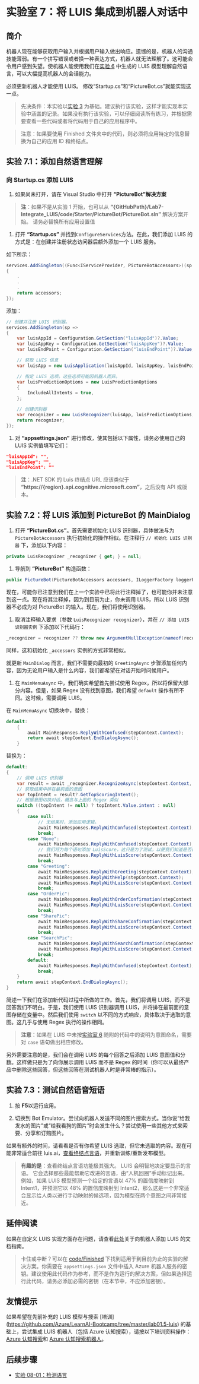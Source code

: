 ﻿# 实验室 7：将 LUIS 集成到机器人对话中

## 简介

机器人现在能够获取用户输入并根据用户输入做出响应。遗憾的是，机器人的沟通技能薄弱。有一个拼写错误或者换一种表达方式，机器人就无法理解了。这可能会令用户感到失望。使机器人能使用我们在[实验 6](../Lab6-Implement_LUIS/02-Implement_LUIS.md) 中生成的 LUIS 模型理解自然语言，可以大幅提高机器人的会话能力。

必须更新机器人才能使用 LUIS。  修改“Startup.cs”和“PictureBot.cs”就能实现这一点。

> 先决条件：本实验以[实验 3](../Lab3-Basic_Filter_Bot/02-Basic_Filter_Bot.md) 为基础。建议执行该实验，这样才能实现本实验中涵盖的记录。如果没有执行该实验，可以仔细阅读所有练习，并根据需要查看一些代码或者将代码用于自己的应用程序中。

> 注意：如果要使用 Finished 文件夹中的代码，则必须将应用特定的信息替换为自己的应用 ID 和终结点。

## 实验 7.1：添加自然语言理解

### 向 Startup.cs 添加 LUIS

1. 如果尚未打开，请在 Visual Studio 中打开 **“PictureBot”解决方案**

> **注**：如果不是从实验 1 开始，也可以从 **“{GitHubPath}/Lab7-Integrate_LUIS/code/Starter/PictureBot/PictureBot.sln”** 解决方案开始。
> 请务必替换所有应用设置值

1. 打开 **“Startup.cs”** 并找到`ConfigureServices`方法。在此，我们添加 LUIS 的方式是：在创建并注册状态访问器后额外添加一个 LUIS 服务。

如下所示：

```csharp
services.AddSingleton((Func<IServiceProvider, PictureBotAccessors>)(sp =>
{
    .
    .
    .
    return accessors;
});
```

添加：

```csharp
// 创建并注册 LUIS 识别器。
services.AddSingleton(sp =>
{
    var luisAppId = Configuration.GetSection("luisAppId")?.Value;
    var luisAppKey = Configuration.GetSection("luisAppKey")?.Value;
    var luisEndPoint = Configuration.GetSection("luisEndPoint")?.Value;

    // 获取 LUIS 信息
    var luisApp = new LuisApplication(luisAppId, luisAppKey, luisEndPoint);

    // 指定 LUIS 选项。这些选项可能因机器人而异。
    var luisPredictionOptions = new LuisPredictionOptions
    {
        IncludeAllIntents = true,
    };

    // 创建识别器
    var recognizer = new LuisRecognizer(luisApp, luisPredictionOptions, true, null);
    return recognizer;
});
```

1. 对 **“appsettings.json”** 进行修改，使其包括以下属性，请务必使用自己的 LUIS 实例值填写它们：

```json
"luisAppId": "",
"luisAppKey": "",
"luisEndPoint": ""
```

> **注**：.NET SDK 的 Luis 终结点 URL 应该类似于 **“https://{region}.api.cognitive.microsoft.com”**，之后没有 API 或版本。

## 实验 7.2：将 LUIS 添加到 PictureBot 的 MainDialog

1. 打开 **“PictureBot.cs”**。首先需要初始化 LUIS 识别器，具体做法与为 `PictureBotAccessors` 执行初始化的操作相似。在注释行 `// 初始化 LUIS 识别器` 下，添加以下内容：

```csharp
private LuisRecognizer _recognizer { get; } = null;
```

1. 导航到 **“PictureBot”** 构造函数：

```csharp
public PictureBot(PictureBotAccessors accessors, ILoggerFactory loggerFactory /*, LuisRecognizer recognizer*/)
```

现在，可能你已注意到我们在上一个实验中已将此行注释掉了，也可能你并未注意到这一点。现在将其注释掉，因为到目前为止，你未调用 LUIS，所以 LUIS 识别器不必成为对 PictureBot 的输入。现在，我们将使用识别器。

1. 取消注释输入要求（参数 `LuisRecognizer recognizer`），并在 `// 添加 LUIS 识别器实例` 下添加以下代码行：

```csharp
_recognizer = recognizer ?? throw new ArgumentNullException(nameof(recognizer));
```

同样，这和初始化 `_accessors` 实例的方式非常相似。

就更新 `MainDialog` 而言，我们不需要向最初的 `GreetingAsync` 步骤添加任何内容，因为无论用户输入是什么内容，我们都希望在对话开始时问候用户。

1. 在 `MainMenuAsync` 中，我们确实希望首先尝试使用 Regex，所以将保留大部分内容。但是，如果 Regex 没有找到意图，我们希望 `default` 操作有所不同。这时候，需要调用 LUIS。

在 `MainMenuAsync` 切换块中，替换：

```csharp
default:
    {
        await MainResponses.ReplyWithConfused(stepContext.Context);
        return await stepContext.EndDialogAsync();
    }
```

替换为：

```csharp
default:
{
    // 调用 LUIS 识别器
    var result = await _recognizer.RecognizeAsync(stepContext.Context, cancellationToken);
    // 获取结果中排在最前面的意图
    var topIntent = result?.GetTopScoringIntent();
    // 根据意图切换对话，概念与上面的 Regex 类似
    switch ((topIntent != null) ? topIntent.Value.intent : null)
    {
        case null:
            // 无结果时，添加应用逻辑。
            await MainResponses.ReplyWithConfused(stepContext.Context);
            break;
        case "None":
            await MainResponses.ReplyWithConfused(stepContext.Context);
            // 我们将为每个语句添加 LuisScore，这只是为了测试，以便我们知道是否调用了 LUIS
            await MainResponses.ReplyWithLuisScore(stepContext.Context, topIntent.Value.intent, topIntent.Value.score);
            break;
        case "Greeting":
            await MainResponses.ReplyWithGreeting(stepContext.Context);
            await MainResponses.ReplyWithHelp(stepContext.Context);
            await MainResponses.ReplyWithLuisScore(stepContext.Context, topIntent.Value.intent, topIntent.Value.score);
            break;
        case "OrderPic":
            await MainResponses.ReplyWithOrderConfirmation(stepContext.Context);
            await MainResponses.ReplyWithLuisScore(stepContext.Context, topIntent.Value.intent, topIntent.Value.score);
            break;
        case "SharePic":
            await MainResponses.ReplyWithShareConfirmation(stepContext.Context);
            await MainResponses.ReplyWithLuisScore(stepContext.Context, topIntent.Value.intent, topIntent.Value.score);
            break;
        case "SearchPic":
            await MainResponses.ReplyWithSearchConfirmation(stepContext.Context);
            await MainResponses.ReplyWithLuisScore(stepContext.Context, topIntent.Value.intent, topIntent.Value.score);
            break;
        default:
            await MainResponses.ReplyWithConfused(stepContext.Context);
            break;
    }
    return await stepContext.EndDialogAsync();
}
```

简述一下我们在添加新代码过程中所做的工作。首先，我们将调用 LUIS，而不是回答我们不明白。于是，我们使用 LUIS 识别器调用 LUIS，并将排在最前面的意图存储在变量中。然后我们使用 `switch` 以不同的方式响应，具体取决于选取的意图。这几乎与使用 Regex 执行的操作相同。

> **注意**：如果在 LUIS 中未按[实验室 6](../Lab6-Implement_LUIS/02-Implement_LUIS.md) 随附的代码中的说明为意图命名，需要对 `case` 语句做出相应修改。

另外需要注意的是，我们会在调用 LUIS 的每个回答之后添加 LUIS 意图值和分数。这样做只是为了向你展示调用 LUIS 而不是 Regex 的时间（你可以从最终产品中删除这些回答，但这些回答在测试机器人时是非常棒的指示）。

## 实验 7.3：测试自然语音短语

1. 按 **F5**以运行应用。

1. 切换到 Bot Emulator。尝试向机器人发送不同的图片搜索方式。当你说“给我发水的图片”或“给我看狗的图片”时会发生什么？尝试使用一些其他方式来索要、分享和订购图片。

如果有额外的时间，请看看是否有你希望 LUIS 选取，但它未选取的内容。现在可能非常适合前往 luis.ai，[查看终结点言语](https://docs.microsoft.com/zh-cn/azure/cognitive-services/LUIS/label-suggested-utterances)，并重新训练/重新发布模型。

> **有趣的是**：查看终结点言语功能极其强大。  LUIS 会明智地决定要显示的言语。  它会选择那些最能帮助它改进的言语，由“人机回圈”手动标记出来。  例如，如果 LUIS 模型预测一个给定的言语以 47% 的置信度映射到 Intent1，并预测它以 48% 的置信度映射到 Intent2，那么这是一个非常适合显示给人类以进行手动映射的候选项，因为模型在两个意图之间非常接近。

## 延伸阅读

如果在自定义 LUIS 实现方面存在问题，请查看[此处](https://docs.microsoft.com/zh-cn/azure/bot-service/bot-builder-howto-v4-luis?view=azure-bot-service-4.0&tabs=cs)关于向机器人添加 LUIS 的文档指南。

>卡住或中断？可以在 [code/Finished](./code/Finished) 下找到适用于到目前为止的实验的解决方案。你需要在 `appsettings.json` 文件中插入 Azure 机器人服务的密钥。建议使用此代码作为参考，而不是作为运行的解决方案，但如果选择运行此代码，请务必添加必需的密钥（在本节中，不应添加密钥）。

## **友情提示**

如果希望在先前补充的 LUIS 模型与搜索 [培训] (https://github.com/Azure/LearnAI-Bootcamp/tree/master/lab01.5-luis) 的基础上，尝试集成 LUIS 机器人（包括 Azure 认知搜索），请按以下培训资料操作：[Azure 认知搜索](https://github.com/Azure/LearnAI-Bootcamp/tree/master/lab02.1-azure_search)和 [Azure 认知搜索机器人](https://github.com/Azure/LearnAI-Bootcamp/blob/master/lab02.2-building_bots/2_Azure_Search.md)。

## 后续步骤

- [实验 08-01：检测语言](../Lab8-Detect_Language/01-Introduction.md)
